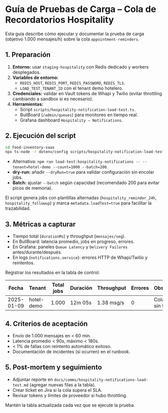 # Guía de Pruebas de Carga – Cola de Recordatorios Hospitality

Esta guía describe cómo ejecutar y documentar la prueba de carga (objetivo 1.000 mensajes/h) sobre la cola `appointment-reminders`.

## 1. Preparación
1. **Entorno:** usar `staging-hospitality` con Redis dedicado y workers desplegados.
2. **Variables de entorno:**
   - `REDIS_HOST`, `REDIS_PORT`, `REDIS_PASSWORD`, `REDIS_TLS`.
   - `LOAD_TEST_TENANT_ID` con el tenant demo hotelero.
3. **Credenciales:** validar en Vault tokens de Whapi y Twilio (evitar throttling cambiando a sandbox si es necesario).
4. **Herramientas:**
   - Script `scripts/hospitality-notification-load-test.ts`.
   - BullBoard (`/admin/queues`) para monitoreo en tiempo real.
   - Grafana dashboard `Hospitality – Notifications`.

## 2. Ejecución del script
```bash
cd food-inventory-saas
npx ts-node -r dotenv/config scripts/hospitality-notification-load-test.ts --tenant=hotel-demo --count=1000 --batch=200
```
- Alternativa: `npm run load-test:hospitality-notifications -- --tenant=hotel-demo --count=1000 --batch=200`.
- **dry-run:** añadir `--dryRun=true` para validar configuración sin encolar jobs.
- **Batch:** ajustar `--batch` según capacidad (recomendado 200 para evitar picos de memoria).

El script genera jobs con plantillas alternadas (`hospitality_reminder_24h`, `hospitality_followup`) y marca `metadata.loadTest=true` para facilitar la trazabilidad.

## 3. Métricas a capturar
- Tiempo total (`durationMs`) y throughput (`mensajes/seg`).
- En BullBoard: latencia promedio, jobs en progreso, errores.
- En Grafana: paneles `Queue Latency` y `Delivery Failures` antes/durante/después.
- En logs (`notifications.service`): errores HTTP de Whapi/Twilio y reintentos.

Registrar los resultados en la tabla de control:

| Fecha | Tenant | Total jobs | Duración | Throughput | Errores | Observaciones |
|-------|--------|------------|----------|------------|---------|---------------|
| 2025-01-09 | hotel-demo | 1.000 | 12m 05s | 1.38 msg/s | 0 | Cola estable, sin throttling |

## 4. Criterios de aceptación
- Envío de 1.000 mensajes en < 60 min.
- Latencia promedio < 90s, máximo < 180s.
- < 1% de fallas con reintento automático exitoso.
- Documentación de incidentes (si ocurren) en el runbook.

## 5. Post-mortem y seguimiento
- Adjuntar reporte en `docs/comms/hospitality-notifications-load-test.md` (agregar nuevas filas a la tabla).
- Crear ticket en Jira si la cola supera el SLA.
- Revisar tokens y límites de proveedor si hubo throttling.

Mantén la tabla actualizada cada vez que se ejecute la prueba.
